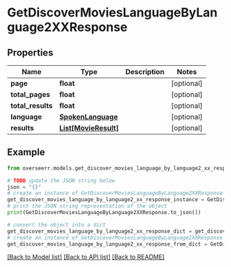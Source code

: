 # GetDiscoverMoviesLanguageByLanguage2XXResponse


## Properties

Name | Type | Description | Notes
------------ | ------------- | ------------- | -------------
**page** | **float** |  | [optional] 
**total_pages** | **float** |  | [optional] 
**total_results** | **float** |  | [optional] 
**language** | [**SpokenLanguage**](SpokenLanguage.md) |  | [optional] 
**results** | [**List[MovieResult]**](MovieResult.md) |  | [optional] 

## Example

```python
from overseerr.models.get_discover_movies_language_by_language2_xx_response import GetDiscoverMoviesLanguageByLanguage2XXResponse

# TODO update the JSON string below
json = "{}"
# create an instance of GetDiscoverMoviesLanguageByLanguage2XXResponse from a JSON string
get_discover_movies_language_by_language2_xx_response_instance = GetDiscoverMoviesLanguageByLanguage2XXResponse.from_json(json)
# print the JSON string representation of the object
print(GetDiscoverMoviesLanguageByLanguage2XXResponse.to_json())

# convert the object into a dict
get_discover_movies_language_by_language2_xx_response_dict = get_discover_movies_language_by_language2_xx_response_instance.to_dict()
# create an instance of GetDiscoverMoviesLanguageByLanguage2XXResponse from a dict
get_discover_movies_language_by_language2_xx_response_from_dict = GetDiscoverMoviesLanguageByLanguage2XXResponse.from_dict(get_discover_movies_language_by_language2_xx_response_dict)
```
[[Back to Model list]](../README.md#documentation-for-models) [[Back to API list]](../README.md#documentation-for-api-endpoints) [[Back to README]](../README.md)


